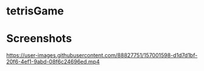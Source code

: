 # tetrisGame







# Screenshots

https://user-images.githubusercontent.com/88827751/157001598-d1d7d1bf-20f6-4ef1-9abd-08f6c24696ed.mp4

